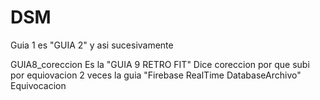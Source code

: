 # DSM
Guia 1 es "GUIA 2" y asi sucesivamente 

GUIA8_coreccion Es la "GUIA 9 RETRO FIT"
Dice coreccion por que subi por equiovacion 2 veces la guia "Firebase RealTime DatabaseArchivo"
Equivocacion 
